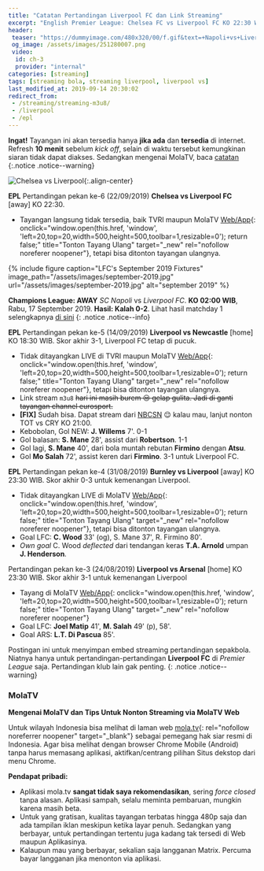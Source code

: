 ```yaml
---
title: "Catatan Pertandingan Liverpool FC dan Link Streaming"
excerpt: "English Premier League: Chelsea FC vs Liverpool FC KO 22:30 WIB"
header:
 teaser: "https://dummyimage.com/480x320/00/f.gif&text=+Napoli+vs+Liverpool"
 og_image: /assets/images/251280007.png
 video:
  id: ch-3
  provider: "internal"
categories: [streaming]
tags: [streaming bola, streaming liverpool, liverpool vs]
last_modified_at: 2019-09-14 20:30:02
redirect_from:
 - /streaming/streaming-m3u8/
 - /liverpool
 - /epl
---
```

**Ingat!** Tayangan ini akan tersedia hanya **jika ada** dan **tersedia** di internet. Refresh **10 menit** sebelum _kick off_, selain di waktu tersebut kemungkinan siaran tidak dapat diakses. Sedangkan mengenai MolaTV, baca [catatan](#molatv)
{:.notice .notice--warning}

![Chelsea vs Liverpool](251280007.png){:.align-center}

**EPL** Pertandingan pekan ke-6 (22/09/2019) **Chelsea vs Liverpool FC** [away] KO 22:30.
- Tayangan langsung tidak tersedia, baik TVRI maupun MolaTV [Web/App](https://mola.tv/watch?v=vd68620074){: onclick="window.open(this.href, 'window', 'left=20,top=20,width=500,height=500,toolbar=1,resizable=0'); return false;" title="Tonton Tayang Ulang" target="_new" rel="nofollow noreferer noopener"}, tetapi bisa ditonton tayangan ulangnya.

{% include figure caption="LFC's September 2019 Fixtures" image_path="/assets/images/september-2019.jpg" url="/assets/images/september-2019.jpg" alt="september 2019" %}

**Champions League: AWAY** _SC Napoli_ vs _Liverpool FC_. **KO 02:00 WIB**, Rabu, 17 September 2019. **Hasil: Kalah 0-2**. Lihat hasil matchday 1 selengkapnya [di sini](/sepakbola/jadwal-liga-champions-matchday-1-group/)
{: .notice .notice--info}

**EPL** Pertandingan pekan ke-5 (14/09/2019) **Liverpool vs Newcastle** [home] KO 18:30 WIB. Skor akhir 3-1, Liverpool FC tetap di pucuk.
- Tidak ditayangkan LIVE di TVRI maupun MolaTV [Web/App](https://mola.tv/watch?v=vd67493643){: onclick="window.open(this.href, 'window', 'left=20,top=20,width=500,height=500,toolbar=1,resizable=0'); return false;" title="Tonton Tayang Ulang" target="_new" rel="nofollow noreferer noopener"}, tetapi bisa ditonton tayangan ulangnya.
- Link stream `m3u8` <del>hari ini masih burem 😒 gelap gulita. Jadi di ganti tayangan channel eurosport.</del>
- **[FIX]** Sudah bisa. Dapat stream dari [NBCSN](https://en.wikipedia.org/wiki/NBCSN) 😌 kalau mau, lanjut nonton TOT vs CRY KO 21:00.
- Kebobolan, Gol NEW: **J. Willems** 7'. 0-1
- Gol balasan: **S. Mane** 28', assist dari **Robertson**. 1-1
- Gol lagi, **S. Mane** 40', dari bola muntah rebutan **Firmino** dengan **Atsu**.
- Gol **Mo Salah** 72', assist keren dari **Firmino**. 3-1 untuk Liverpool FC.

**EPL** Pertandingan pekan ke-4 (31/08/2019) **Burnley vs Liverpool** [away] KO 23:30 WIB. Skor akhir 0-3 untuk kemenangan Liverpool.
- Tidak ditayangkan LIVE di MolaTV [Web/App](https://mola.tv/watch?v=vd66534925){: onclick="window.open(this.href, 'window', 'left=20,top=20,width=500,height=500,toolbar=1,resizable=0'); return false;" title="Tonton Tayang Ulang" target="_new" rel="nofollow noreferer noopener"}, tetapi bisa ditonton tayangan ulangnya.
- Goal LFC: **C. Wood** 33' (og), S. Mane 37', R. Firmino 80'.
- _Own goal_ C. Wood _deflected_ dari tendangan keras **T.A. Arnold** umpan **J. Henderson**.

Pertandingan pekan ke-3 (24/08/2019) **Liverpool vs Arsenal** [home] KO 23:30 WIB. Skor akhir 3-1 untuk kemenangan Liverpool
- Tayang di MolaTV [Web/App](https://mola.tv/watch?v=vd65950609){: onclick="window.open(this.href, 'window', 'left=20,top=20,width=500,height=500,toolbar=1,resizable=0'); return false;" title="Tonton Tayang Ulang" target="_new" rel="nofollow noreferer noopener"}
- Goal LFC: **Joel Matip** 41', **M. Salah** 49' (p), 58'. 
- Goal ARS: **L.T. Di Pascua** 85'.

Postingan ini untuk menyimpan embed streaming pertandingan sepakbola. Niatnya hanya untuk pertandingan-pertandingan **Liverpool FC** di *Premier League* saja. Pertandingan klub lain gak penting.
{: .notice .notice--warning}

### MolaTV

**Mengenai MolaTV dan Tips Untuk Nonton Streaming via MolaTV Web**

Untuk wilayah Indonesia bisa melihat di laman web [mola.tv](https://mola.tv/){: rel="nofollow noreferrer noopener" target="_blank"} sebagai pemegang hak siar resmi di Indonesia.
Agar bisa melihat dengan browser Chrome Mobile (Android) tanpa harus memasang aplikasi, aktifkan/centrang pilihan Situs dekstop dari menu Chrome.

**Pendapat pribadi:**
- Aplikasi mola.tv **sangat tidak saya rekomendasikan**, sering _force closed_ tanpa alasan. Aplikasi sampah, selalu meminta pembaruan, mungkin karena masih beta.
- Untuk yang gratisan, kualitas tayangan terbatas hingga 480p saja dan ada tampilan iklan meskipun ketika layar penuh. Sedangkan yang berbayar, untuk pertandingan tertentu juga kadang tak tersedi di Web maupun Aplikasinya.
- Kalaupun mau yang berbayar, sekalian saja langganan Matrix. Percuma bayar langganan jika menonton via aplikasi.
